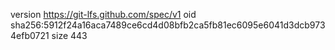 version https://git-lfs.github.com/spec/v1
oid sha256:5912f24a16aca7489ce6cd4d08bfb2ca5fb81ec6095e6041d3dcb9734efb0721
size 443
